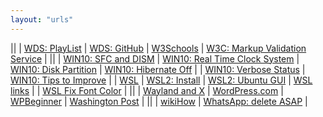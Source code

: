 ```yaml
---
layout: "urls"
---
```


||
| [WDS: PlayList](https://www.youtube.com/c/WebDevSimplified/playlists) | [WDS: GitHub](https://github.com/WebDevSimplified/) | [W3Schools](https://www.w3schools.com/) | [W3C: Markup Validation Service](http://validator.w3.org/) |
||
| [WIN10: SFC and DISM](https://rahmatm.samik-ibrahim.vlsm.org/2021/07/windows-10-sfc-and-dism-mantras.html) | [WIN10: Real Time Clock System](https://rahmatm.samik-ibrahim.vlsm.org/2013/11/rt-clock-sistem-linuxwindows.html) | [WIN10: Disk Partition](https://support.microsoft.com/en-us/windows/create-and-format-a-hard-disk-partition-bbb8e185-1bda-ecd1-3465-c9728f7d7d2e) | [WIN10: Hibernate Off](https://rahmatm.samik-ibrahim.vlsm.org/2018/07/windows-10-hibernate-off.html) |
| [WIN10: Verbose Status](https://rahmatm.samik-ibrahim.vlsm.org/2019/10/windows-10-verbose-status.html) | [WIN10: Tips to Improve](https://www.windowscentral.com/tips-tricks-increase-pc-performance-windows-10) |
| [WSL](https://wsl.vlsm.org/) | [WSL2: Install](https://docs.microsoft.com/en-us/windows/wsl/install-win10) | [WSL2: Ubuntu GUI](https://www.youtube.com/watch?v=IL7Jd9rjgrM) | [WSL links](https://rahmatm.samik-ibrahim.vlsm.org/2018/02/windows-subsystem-for-linux-ubuntu-16.html) |
| [WSL Fix Font Color](https://blog.programster.org/fix-font-colors-in-windows-10-bash) |
||
| [Wayland and X](https://youtu.be/GWQh_DmDLKQ) | [WordPress.com](https://wordpress.com/learn/) | [WPBeginner](https://www.wpbeginner.com/) | [Washington Post](https://www.washingtonpost.com/) |
||
| [wikiHow](https://www.wikihow.com/) | [WhatsApp: delete ASAP](https://youtu.be/shpiVm1qpnw) |
